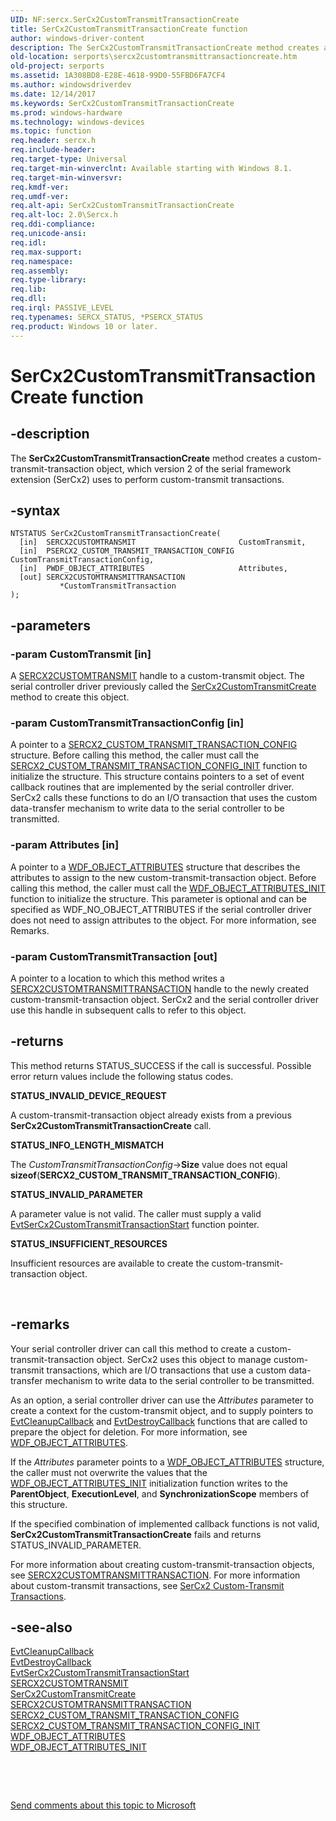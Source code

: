 ```yaml
---
UID: NF:sercx.SerCx2CustomTransmitTransactionCreate
title: SerCx2CustomTransmitTransactionCreate function
author: windows-driver-content
description: The SerCx2CustomTransmitTransactionCreate method creates a custom-transmit-transaction object, which version 2 of the serial framework extension (SerCx2) uses to perform custom-transmit transactions.
old-location: serports\sercx2customtransmittransactioncreate.htm
old-project: serports
ms.assetid: 1A308BD8-E28E-4618-99D0-55FBD6FA7CF4
ms.author: windowsdriverdev
ms.date: 12/14/2017
ms.keywords: SerCx2CustomTransmitTransactionCreate
ms.prod: windows-hardware
ms.technology: windows-devices
ms.topic: function
req.header: sercx.h
req.include-header: 
req.target-type: Universal
req.target-min-winverclnt: Available starting with Windows 8.1.
req.target-min-winversvr: 
req.kmdf-ver: 
req.umdf-ver: 
req.alt-api: SerCx2CustomTransmitTransactionCreate
req.alt-loc: 2.0\Sercx.h
req.ddi-compliance: 
req.unicode-ansi: 
req.idl: 
req.max-support: 
req.namespace: 
req.assembly: 
req.type-library: 
req.lib: 
req.dll: 
req.irql: PASSIVE_LEVEL
req.typenames: SERCX_STATUS, *PSERCX_STATUS
req.product: Windows 10 or later.
---
```


# SerCx2CustomTransmitTransactionCreate function



## -description
The <b>SerCx2CustomTransmitTransactionCreate</b> method creates a custom-transmit-transaction object, which version 2 of the serial framework extension (SerCx2) uses to perform custom-transmit transactions.



## -syntax

````
NTSTATUS SerCx2CustomTransmitTransactionCreate(
  [in]  SERCX2CUSTOMTRANSMIT                       CustomTransmit,
  [in]  PSERCX2_CUSTOM_TRANSMIT_TRANSACTION_CONFIG CustomTransmitTransactionConfig,
  [in]  PWDF_OBJECT_ATTRIBUTES                     Attributes,
  [out] SERCX2CUSTOMTRANSMITTRANSACTION            *CustomTransmitTransaction
);
````


## -parameters

### -param CustomTransmit [in]

A <a href="https://docs.microsoft.com/en-us/windows-hardware/drivers/serports/sercx2-object-handles">SERCX2CUSTOMTRANSMIT</a> handle to a custom-transmit object. The serial controller driver previously called the <a href="..\sercx\nf-sercx-sercx2customtransmitcreate.md">SerCx2CustomTransmitCreate</a> method to create this object.


### -param CustomTransmitTransactionConfig [in]

A pointer to a <a href="..\sercx\ns-sercx-_sercx2_custom_transmit_transaction_config.md">SERCX2_CUSTOM_TRANSMIT_TRANSACTION_CONFIG</a> structure. Before calling this method, the caller must call the <a href="..\sercx\nf-sercx-sercx2_custom_transmit_transaction_config_init.md">SERCX2_CUSTOM_TRANSMIT_TRANSACTION_CONFIG_INIT</a> function to initialize the structure. This structure contains pointers to a set of event callback routines that are implemented by the serial controller driver. SerCx2 calls these functions to do an I/O transaction that uses the custom data-transfer mechanism to write data to the serial controller to be transmitted.


### -param Attributes [in]

A pointer to a <a href="..\wdfobject\ns-wdfobject-_wdf_object_attributes.md">WDF_OBJECT_ATTRIBUTES</a> structure that describes the attributes to assign to the new custom-transmit-transaction object. Before calling this method, the caller must call the <a href="..\wdfobject\nf-wdfobject-wdf_object_attributes_init.md">WDF_OBJECT_ATTRIBUTES_INIT</a> function to initialize the structure. This parameter is optional and can be specified as WDF_NO_OBJECT_ATTRIBUTES if the serial controller driver does not need to assign attributes to the object. For more information, see Remarks.


### -param CustomTransmitTransaction [out]

A pointer to a location to which this method writes a <a href="https://msdn.microsoft.com/library/windows/hardware/dn265257">SERCX2CUSTOMTRANSMITTRANSACTION</a> handle to the newly created custom-transmit-transaction object. SerCx2 and the serial controller driver use this handle in subsequent calls to refer to this object.


## -returns
This method returns STATUS_SUCCESS if the call is successful. Possible error return values include the following status codes.
<dl>
<dt><b>STATUS_INVALID_DEVICE_REQUEST</b></dt>
</dl>A custom-transmit-transaction object already exists from a previous <b>SerCx2CustomTransmitTransactionCreate</b> call.
<dl>
<dt><b>STATUS_INFO_LENGTH_MISMATCH</b></dt>
</dl>The <i>CustomTransmitTransactionConfig</i>-&gt;<b>Size</b> value does not equal <b>sizeof</b>(<b>SERCX2_CUSTOM_TRANSMIT_TRANSACTION_CONFIG</b>).
<dl>
<dt><b>STATUS_INVALID_PARAMETER</b></dt>
</dl>A parameter value is not valid. The caller must supply a valid <a href="..\sercx\nc-sercx-evt_sercx2_custom_transmit_transaction_start.md">EvtSerCx2CustomTransmitTransactionStart</a> function pointer.
<dl>
<dt><b>STATUS_INSUFFICIENT_RESOURCES</b></dt>
</dl>Insufficient resources are available to create the custom-transmit-transaction object.

 


## -remarks
Your serial controller driver can call this method to create a custom-transmit-transaction object. SerCx2 uses this object to manage custom-transmit transactions, which are I/O transactions that use a custom data-transfer mechanism to write data to the serial controller to be transmitted.

As an option, a serial controller driver can use the <i>Attributes</i> parameter to create a context for the custom-transmit object, and to supply pointers to <a href="..\wdfobject\nc-wdfobject-evt_wdf_object_context_cleanup.md">EvtCleanupCallback</a> and <a href="..\wdfobject\nc-wdfobject-evt_wdf_object_context_destroy.md">EvtDestroyCallback</a> functions that are called to prepare the object for deletion. For more information, see <a href="..\wdfobject\ns-wdfobject-_wdf_object_attributes.md">WDF_OBJECT_ATTRIBUTES</a>.

If the <i>Attributes</i> parameter points to a <a href="..\wdfobject\ns-wdfobject-_wdf_object_attributes.md">WDF_OBJECT_ATTRIBUTES</a> structure, the caller must not overwrite the values that the <a href="..\wdfobject\nf-wdfobject-wdf_object_attributes_init.md">WDF_OBJECT_ATTRIBUTES_INIT</a> initialization function writes to the <b>ParentObject</b>, <b>ExecutionLevel</b>, and <b>SynchronizationScope</b> members of this structure.

If the specified combination of implemented callback functions is not valid, <b>SerCx2CustomTransmitTransactionCreate</b> fails and returns STATUS_INVALID_PARAMETER.

For more information about creating custom-transmit-transaction objects, see <a href="https://msdn.microsoft.com/library/windows/hardware/dn265257">SERCX2CUSTOMTRANSMITTRANSACTION</a>. For more information about custom-transmit transactions, see <a href="https://msdn.microsoft.com/E72E68BC-A60A-41BE-8606-92A608648042">SerCx2 Custom-Transmit Transactions</a>.


## -see-also
<dl>
<dt>
<a href="..\wdfobject\nc-wdfobject-evt_wdf_object_context_cleanup.md">EvtCleanupCallback</a>
</dt>
<dt>
<a href="..\wdfobject\nc-wdfobject-evt_wdf_object_context_destroy.md">EvtDestroyCallback</a>
</dt>
<dt>
<a href="..\sercx\nc-sercx-evt_sercx2_custom_transmit_transaction_start.md">EvtSerCx2CustomTransmitTransactionStart</a>
</dt>
<dt>
<a href="https://docs.microsoft.com/en-us/windows-hardware/drivers/serports/sercx2-object-handles">SERCX2CUSTOMTRANSMIT</a>
</dt>
<dt>
<a href="..\sercx\nf-sercx-sercx2customtransmitcreate.md">SerCx2CustomTransmitCreate</a>
</dt>
<dt>
<a href="https://msdn.microsoft.com/library/windows/hardware/dn265257">SERCX2CUSTOMTRANSMITTRANSACTION</a>
</dt>
<dt>
<a href="..\sercx\ns-sercx-_sercx2_custom_transmit_transaction_config.md">SERCX2_CUSTOM_TRANSMIT_TRANSACTION_CONFIG</a>
</dt>
<dt>
<a href="..\sercx\nf-sercx-sercx2_custom_transmit_transaction_config_init.md">SERCX2_CUSTOM_TRANSMIT_TRANSACTION_CONFIG_INIT</a>
</dt>
<dt>
<a href="..\wdfobject\ns-wdfobject-_wdf_object_attributes.md">WDF_OBJECT_ATTRIBUTES</a>
</dt>
<dt>
<a href="..\wdfobject\nf-wdfobject-wdf_object_attributes_init.md">WDF_OBJECT_ATTRIBUTES_INIT</a>
</dt>
</dl>
 

 

<a href="mailto:wsddocfb@microsoft.com?subject=Documentation%20feedback [serports\serports]:%20SerCx2CustomTransmitTransactionCreate method%20 RELEASE:%20(12/14/2017)&amp;body=%0A%0APRIVACY STATEMENT%0A%0AWe use your feedback to improve the documentation. We don't use your email address for any other purpose, and we'll remove your email address from our system after the issue that you're reporting is fixed. While we're working to fix this issue, we might send you an email message to ask for more info. Later, we might also send you an email message to let you know that we've addressed your feedback.%0A%0AFor more info about Microsoft's privacy policy, see http://privacy.microsoft.com/en-us/default.aspx." title="Send comments about this topic to Microsoft">Send comments about this topic to Microsoft</a>

